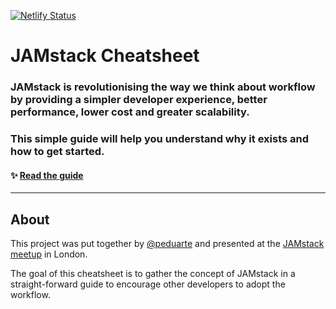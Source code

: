 [![Netlify Status](https://api.netlify.com/api/v1/badges/801bf845-4093-4780-8cf3-32ac5bb57fa2/deploy-status)](https://app.netlify.com/sites/jamstack-cheatsheet/deploys)

# JAMstack Cheatsheet

### JAMstack is revolutionising the way we think about workflow by providing a simpler developer experience, better performance, lower cost and greater scalability.

### This simple guide will help you understand why it exists and how to get started.

#### ✨ [Read the guide](https://jamstack.wtf)

---

## About

This project was put together by [@peduarte](https://twitter.com/peduarte) and presented at the [JAMstack meetup](https://www.meetup.com/JAMstack-London/events/257961818/) in London.

The goal of this cheatsheet is to gather the concept of JAMstack in a straight-forward guide to encourage other developers to adopt the workflow.
